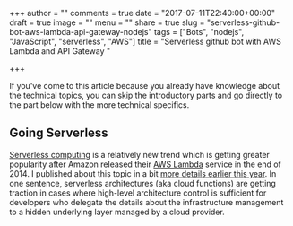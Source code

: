 +++
author = ""
comments = true
date = "2017-07-11T22:40:00+00:00"
draft = true
image = ""
menu = ""
share = true
slug = "serverless-github-bot-aws-lambda-api-gateway-nodejs"
tags = ["Bots", "nodejs", "JavaScript", "serverless", "AWS"]
title = "Serverless github bot with AWS Lambda and API Gateway "

+++


If you've come to this article because you already have knowledge about the technical topics, you can skip the introductory parts and go directly to the part below with the more technical specifics.

## Going Serverless

[Serverless computing](https://en.wikipedia.org/wiki/Serverless_computing) is a relatively new trend which is getting greater popularity after Amazon released their [AWS Lambda](https://aws.amazon.com/lambda/) service in the end of 2014. I published about this topic in a bit [more details earlier this year](https://kalinchernev.github.io/january-digest-2017/#cloud). In one sentence, serverless architectures (aka cloud functions) are getting traction in cases where high-level architecture control is sufficient for developers who delegate the details about the infrastructure management to a hidden underlying layer managed by a cloud provider.

